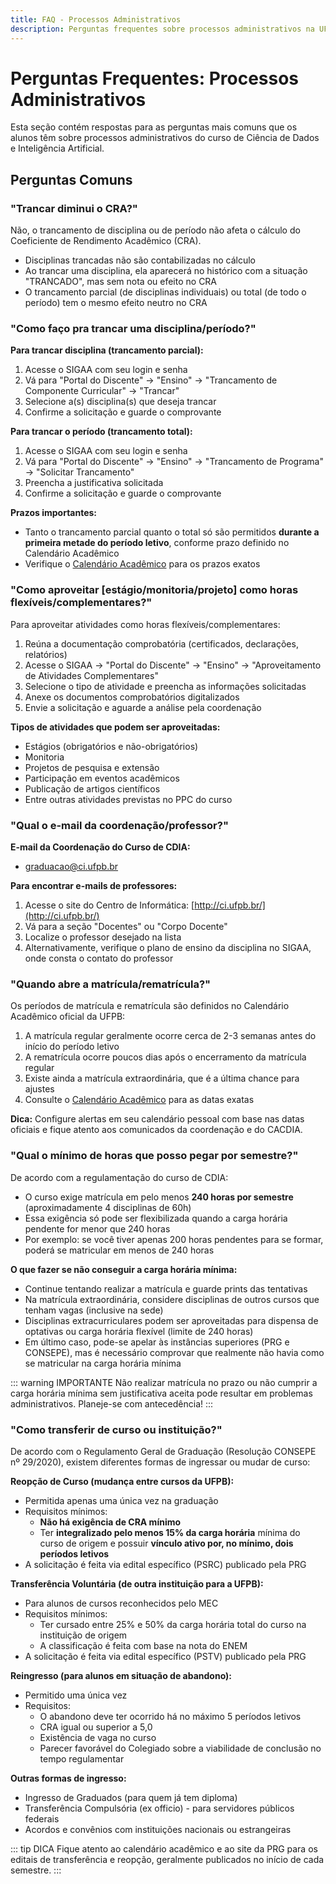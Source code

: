 ```yaml
---
title: FAQ - Processos Administrativos
description: Perguntas frequentes sobre processos administrativos na UFPB
---
```


# Perguntas Frequentes: Processos Administrativos

Esta seção contém respostas para as perguntas mais comuns que os alunos têm sobre processos administrativos do curso de Ciência de Dados e Inteligência Artificial.

## Perguntas Comuns

### "Trancar diminui o CRA?"

Não, o trancamento de disciplina ou de período não afeta o cálculo do Coeficiente de Rendimento Acadêmico (CRA). 
- Disciplinas trancadas não são contabilizadas no cálculo
- Ao trancar uma disciplina, ela aparecerá no histórico com a situação "TRANCADO", mas sem nota ou efeito no CRA
- O trancamento parcial (de disciplinas individuais) ou total (de todo o período) tem o mesmo efeito neutro no CRA

### "Como faço pra trancar uma disciplina/período?"

**Para trancar disciplina (trancamento parcial):**
1. Acesse o SIGAA com seu login e senha
2. Vá para "Portal do Discente" → "Ensino" → "Trancamento de Componente Curricular" → "Trancar"
3. Selecione a(s) disciplina(s) que deseja trancar
4. Confirme a solicitação e guarde o comprovante

**Para trancar o período (trancamento total):**
1. Acesse o SIGAA com seu login e senha
2. Vá para "Portal do Discente" → "Ensino" → "Trancamento de Programa" → "Solicitar Trancamento"
3. Preencha a justificativa solicitada
4. Confirme a solicitação e guarde o comprovante

**Prazos importantes:**
- Tanto o trancamento parcial quanto o total só são permitidos **durante a primeira metade do período letivo**, conforme prazo definido no Calendário Acadêmico
- Verifique o [Calendário Acadêmico](/manual-do-aluno/calendario) para os prazos exatos

### "Como aproveitar [estágio/monitoria/projeto] como horas flexíveis/complementares?"

Para aproveitar atividades como horas flexíveis/complementares:

1. Reúna a documentação comprobatória (certificados, declarações, relatórios)
2. Acesse o SIGAA → "Portal do Discente" → "Ensino" → "Aproveitamento de Atividades Complementares"
3. Selecione o tipo de atividade e preencha as informações solicitadas
4. Anexe os documentos comprobatórios digitalizados
5. Envie a solicitação e aguarde a análise pela coordenação

**Tipos de atividades que podem ser aproveitadas:**
- Estágios (obrigatórios e não-obrigatórios)
- Monitoria
- Projetos de pesquisa e extensão
- Participação em eventos acadêmicos
- Publicação de artigos científicos
- Entre outras atividades previstas no PPC do curso

### "Qual o e-mail da coordenação/professor?"

**E-mail da Coordenação do Curso de CDIA:**
- [graduacao@ci.ufpb.br](mailto:graduacao@ci.ufpb.br)

**Para encontrar e-mails de professores:**
1. Acesse o site do Centro de Informática: [http://ci.ufpb.br/](http://ci.ufpb.br/)
2. Vá para a seção "Docentes" ou "Corpo Docente"
3. Localize o professor desejado na lista
4. Alternativamente, verifique o plano de ensino da disciplina no SIGAA, onde consta o contato do professor

### "Quando abre a matrícula/rematrícula?"

Os períodos de matrícula e rematrícula são definidos no Calendário Acadêmico oficial da UFPB:

1. A matrícula regular geralmente ocorre cerca de 2-3 semanas antes do início do período letivo
2. A rematrícula ocorre poucos dias após o encerramento da matrícula regular
3. Existe ainda a matrícula extraordinária, que é a última chance para ajustes
4. Consulte o [Calendário Acadêmico](/manual-do-aluno/calendario) para as datas exatas

**Dica:** Configure alertas em seu calendário pessoal com base nas datas oficiais e fique atento aos comunicados da coordenação e do CACDIA.

### "Qual o mínimo de horas que posso pegar por semestre?"

De acordo com a regulamentação do curso de CDIA:

- O curso exige matrícula em pelo menos **240 horas por semestre** (aproximadamente 4 disciplinas de 60h)
- Essa exigência só pode ser flexibilizada quando a carga horária pendente for menor que 240 horas
- Por exemplo: se você tiver apenas 200 horas pendentes para se formar, poderá se matricular em menos de 240 horas

**O que fazer se não conseguir a carga horária mínima:**
- Continue tentando realizar a matrícula e guarde prints das tentativas
- Na matrícula extraordinária, considere disciplinas de outros cursos que tenham vagas (inclusive na sede)
- Disciplinas extracurriculares podem ser aproveitadas para dispensa de optativas ou carga horária flexível (limite de 240 horas)
- Em último caso, pode-se apelar às instâncias superiores (PRG e CONSEPE), mas é necessário comprovar que realmente não havia como se matricular na carga horária mínima

::: warning IMPORTANTE
Não realizar matrícula no prazo ou não cumprir a carga horária mínima sem justificativa aceita pode resultar em problemas administrativos. Planeje-se com antecedência!
:::

### "Como transferir de curso ou instituição?"

De acordo com o Regulamento Geral de Graduação (Resolução CONSEPE nº 29/2020), existem diferentes formas de ingressar ou mudar de curso:

**Reopção de Curso (mudança entre cursos da UFPB):**
- Permitida apenas uma única vez na graduação
- Requisitos mínimos:
  - **Não há exigência de CRA mínimo**
  - Ter **integralizado pelo menos 15% da carga horária** mínima do curso de origem e possuir **vínculo ativo por, no mínimo, dois períodos letivos**
- A solicitação é feita via edital específico (PSRC) publicado pela PRG

**Transferência Voluntária (de outra instituição para a UFPB):**
- Para alunos de cursos reconhecidos pelo MEC
- Requisitos mínimos:
  - Ter cursado entre 25% e 50% da carga horária total do curso na instituição de origem
  - A classificação é feita com base na nota do ENEM
- A solicitação é feita via edital específico (PSTV) publicado pela PRG

**Reingresso (para alunos em situação de abandono):**
- Permitido uma única vez
- Requisitos:
  - O abandono deve ter ocorrido há no máximo 5 períodos letivos
  - CRA igual ou superior a 5,0
  - Existência de vaga no curso
  - Parecer favorável do Colegiado sobre a viabilidade de conclusão no tempo regulamentar

**Outras formas de ingresso:**
- Ingresso de Graduados (para quem já tem diploma)
- Transferência Compulsória (ex officio) - para servidores públicos federais
- Acordos e convênios com instituições nacionais ou estrangeiras

::: tip DICA
Fique atento ao calendário acadêmico e ao site da PRG para os editais de transferência e reopção, geralmente publicados no início de cada semestre.
:::